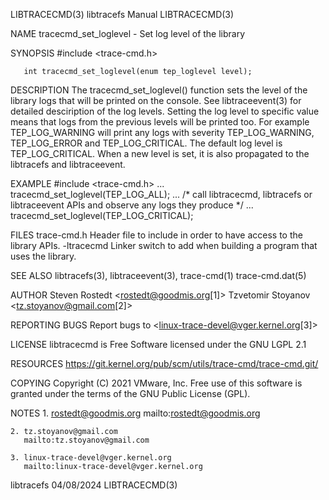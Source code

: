 LIBTRACECMD(3)							       libtracefs Manual							LIBTRACECMD(3)

NAME
       tracecmd_set_loglevel - Set log level of the library

SYNOPSIS
       #include <trace-cmd.h>

       int tracecmd_set_loglevel(enum tep_loglevel level);

DESCRIPTION
       The tracecmd_set_loglevel() function sets the level of the library logs that will be printed on the console. See libtraceevent(3) for detailed
       desciription of the log levels. Setting the log level to specific value means that logs from the previous levels will be printed too. For example
       TEP_LOG_WARNING will print any logs with severity TEP_LOG_WARNING, TEP_LOG_ERROR and TEP_LOG_CRITICAL. The default log level is TEP_LOG_CRITICAL. When
       a new level is set, it is also propagated to the libtracefs and libtraceevent.

EXAMPLE
	   #include <trace-cmd.h>
	   ...
	   tracecmd_set_loglevel(TEP_LOG_ALL);
	   ...
	   /* call libtracecmd, libtracefs or libtraceevent APIs and observe any logs they produce */
	   ...
	   tracecmd_set_loglevel(TEP_LOG_CRITICAL);

FILES
	   trace-cmd.h
		   Header file to include in order to have access to the library APIs.
	   -ltracecmd
		   Linker switch to add when building a program that uses the library.

SEE ALSO
       libtracefs(3), libtraceevent(3), trace-cmd(1) trace-cmd.dat(5)

AUTHOR
	   Steven Rostedt <rostedt@goodmis.org[1]>
	   Tzvetomir Stoyanov <tz.stoyanov@gmail.com[2]>

REPORTING BUGS
       Report bugs to <linux-trace-devel@vger.kernel.org[3]>

LICENSE
       libtracecmd is Free Software licensed under the GNU LGPL 2.1

RESOURCES
       https://git.kernel.org/pub/scm/utils/trace-cmd/trace-cmd.git/

COPYING
       Copyright (C) 2021 VMware, Inc. Free use of this software is granted under the terms of the GNU Public License (GPL).

NOTES
	1. rostedt@goodmis.org
	   mailto:rostedt@goodmis.org

	2. tz.stoyanov@gmail.com
	   mailto:tz.stoyanov@gmail.com

	3. linux-trace-devel@vger.kernel.org
	   mailto:linux-trace-devel@vger.kernel.org

libtracefs								  04/08/2024								LIBTRACECMD(3)
